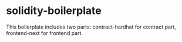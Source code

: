 # solidity-boilerplate
This boilerplate includes two parts: contract-hardhat for contract part, frontend-next for frontend part.
